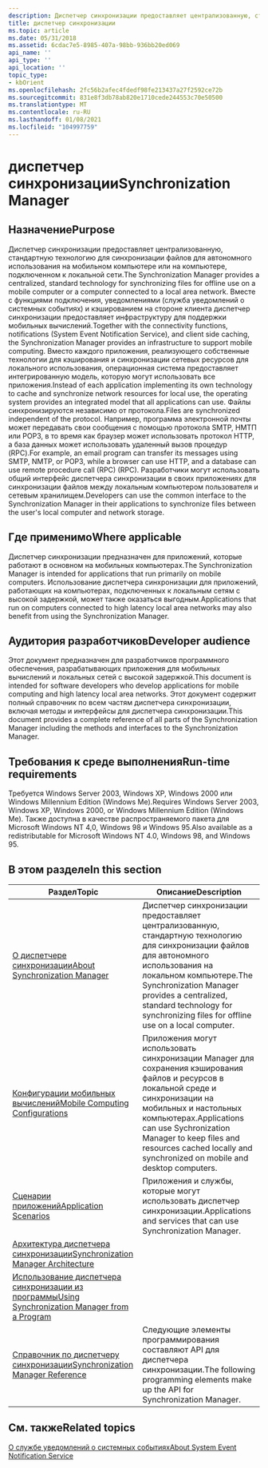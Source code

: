 ```yaml
---
description: Диспетчер синхронизации предоставляет централизованную, стандартную технологию для синхронизации файлов для автономного использования на мобильном компьютере или на компьютере, подключенном к локальной сети.
title: диспетчер синхронизации
ms.topic: article
ms.date: 05/31/2018
ms.assetid: 6cdac7e5-8985-407a-98bb-936bb20ed069
api_name: ''
api_type: ''
api_location: ''
topic_type:
- kbOrient
ms.openlocfilehash: 2fc56b2afec4fdedf98fe213437a27f2592ce72b
ms.sourcegitcommit: 831e8f3db78ab820e1710cede244553c70e50500
ms.translationtype: MT
ms.contentlocale: ru-RU
ms.lasthandoff: 01/08/2021
ms.locfileid: "104997759"
---
```

# <a name="synchronization-manager"></a><span data-ttu-id="de8b4-103">диспетчер синхронизации</span><span class="sxs-lookup"><span data-stu-id="de8b4-103">Synchronization Manager</span></span>

## <a name="purpose"></a><span data-ttu-id="de8b4-104">Назначение</span><span class="sxs-lookup"><span data-stu-id="de8b4-104">Purpose</span></span>

<span data-ttu-id="de8b4-105">Диспетчер синхронизации предоставляет централизованную, стандартную технологию для синхронизации файлов для автономного использования на мобильном компьютере или на компьютере, подключенном к локальной сети.</span><span class="sxs-lookup"><span data-stu-id="de8b4-105">The Synchronization Manager provides a centralized, standard technology for synchronizing files for offline use on a mobile computer or a computer connected to a local area network.</span></span> <span data-ttu-id="de8b4-106">Вместе с функциями подключения, уведомлениями (служба уведомлений о системных событиях) и кэшированием на стороне клиента диспетчер синхронизации предоставляет инфраструктуру для поддержки мобильных вычислений.</span><span class="sxs-lookup"><span data-stu-id="de8b4-106">Together with the connectivity functions, notifications (System Event Notification Service), and client side caching, the Synchronization Manager provides an infrastructure to support mobile computing.</span></span> <span data-ttu-id="de8b4-107">Вместо каждого приложения, реализующего собственные технологии для кэширования и синхронизации сетевых ресурсов для локального использования, операционная система предоставляет интегрированную модель, которую могут использовать все приложения.</span><span class="sxs-lookup"><span data-stu-id="de8b4-107">Instead of each application implementing its own technology to cache and synchronize network resources for local use, the operating system provides an integrated model that all applications can use.</span></span> <span data-ttu-id="de8b4-108">Файлы синхронизируются независимо от протокола.</span><span class="sxs-lookup"><span data-stu-id="de8b4-108">Files are synchronized independent of the protocol.</span></span> <span data-ttu-id="de8b4-109">Например, программа электронной почты может передавать свои сообщения с помощью протокола SMTP, НМТП или POP3, в то время как браузер может использовать протокол HTTP, а база данных может использовать удаленный вызов процедур (RPC).</span><span class="sxs-lookup"><span data-stu-id="de8b4-109">For example, an email program can transfer its messages using SMTP, NMTP, or POP3, while a browser can use HTTP, and a database can use remote procedure call (RPC) (RPC).</span></span> <span data-ttu-id="de8b4-110">Разработчики могут использовать общий интерфейс диспетчера синхронизации в своих приложениях для синхронизации файлов между локальным компьютером пользователя и сетевым хранилищем.</span><span class="sxs-lookup"><span data-stu-id="de8b4-110">Developers can use the common interface to the Synchronization Manager in their applications to synchronize files between the user's local computer and network storage.</span></span>

## <a name="where-applicable"></a><span data-ttu-id="de8b4-111">Где применимо</span><span class="sxs-lookup"><span data-stu-id="de8b4-111">Where applicable</span></span>

<span data-ttu-id="de8b4-112">Диспетчер синхронизации предназначен для приложений, которые работают в основном на мобильных компьютерах.</span><span class="sxs-lookup"><span data-stu-id="de8b4-112">The Synchronization Manager is intended for applications that run primarily on mobile computers.</span></span> <span data-ttu-id="de8b4-113">Использование диспетчера синхронизации для приложений, работающих на компьютерах, подключенных к локальным сетям с высокой задержкой, может также оказаться выгодным.</span><span class="sxs-lookup"><span data-stu-id="de8b4-113">Applications that run on computers connected to high latency local area networks may also benefit from using the Synchronization Manager.</span></span>

## <a name="developer-audience"></a><span data-ttu-id="de8b4-114">Аудитория разработчиков</span><span class="sxs-lookup"><span data-stu-id="de8b4-114">Developer audience</span></span>

<span data-ttu-id="de8b4-115">Этот документ предназначен для разработчиков программного обеспечения, разрабатывающих приложения для мобильных вычислений и локальных сетей с высокой задержкой.</span><span class="sxs-lookup"><span data-stu-id="de8b4-115">This document is intended for software developers who develop applications for mobile computing and high latency local area networks.</span></span> <span data-ttu-id="de8b4-116">Этот документ содержит полный справочник по всем частям диспетчера синхронизации, включая методы и интерфейсы для диспетчера синхронизации.</span><span class="sxs-lookup"><span data-stu-id="de8b4-116">This document provides a complete reference of all parts of the Synchronization Manager including the methods and interfaces to the Synchronization Manager.</span></span>

## <a name="run-time-requirements"></a><span data-ttu-id="de8b4-117">Требования к среде выполнения</span><span class="sxs-lookup"><span data-stu-id="de8b4-117">Run-time requirements</span></span>

<span data-ttu-id="de8b4-118">Требуется Windows Server 2003, Windows XP, Windows 2000 или Windows Millennium Edition (Windows Me).</span><span class="sxs-lookup"><span data-stu-id="de8b4-118">Requires Windows Server 2003, Windows XP, Windows 2000, or Windows Millennium Edition (Windows Me).</span></span> <span data-ttu-id="de8b4-119">Также доступна в качестве распространяемого пакета для Microsoft Windows NT 4,0, Windows 98 и Windows 95.</span><span class="sxs-lookup"><span data-stu-id="de8b4-119">Also available as a redistributable for Microsoft Windows NT 4.0, Windows 98, and Windows 95.</span></span>

## <a name="in-this-section"></a><span data-ttu-id="de8b4-120">В этом разделе</span><span class="sxs-lookup"><span data-stu-id="de8b4-120">In this section</span></span>



| <span data-ttu-id="de8b4-121">Раздел</span><span class="sxs-lookup"><span data-stu-id="de8b4-121">Topic</span></span>                                                                                       | <span data-ttu-id="de8b4-122">Описание</span><span class="sxs-lookup"><span data-stu-id="de8b4-122">Description</span></span>                                                                                                                                         |
|---------------------------------------------------------------------------------------------|-----------------------------------------------------------------------------------------------------------------------------------------------------|
| [<span data-ttu-id="de8b4-123">О диспетчере синхронизации</span><span class="sxs-lookup"><span data-stu-id="de8b4-123">About Synchronization Manager</span></span>](syncmgr-about.md)<br/>                               | <span data-ttu-id="de8b4-124">Диспетчер синхронизации предоставляет централизованную, стандартную технологию для синхронизации файлов для автономного использования на локальном компьютере.</span><span class="sxs-lookup"><span data-stu-id="de8b4-124">The Synchronization Manager provides a centralized, standard technology for synchronizing files for offline use on a local computer.</span></span><br/>     |
| [<span data-ttu-id="de8b4-125">Конфигурации мобильных вычислений</span><span class="sxs-lookup"><span data-stu-id="de8b4-125">Mobile Computing Configurations</span></span>](syncmgr-mobile-computing-configs.md)<br/>          | <span data-ttu-id="de8b4-126">Приложения могут использовать синхронизации Manager для сохранения кэширования файлов и ресурсов в локальной среде и синхронизации на мобильных и настольных компьютерах.</span><span class="sxs-lookup"><span data-stu-id="de8b4-126">Applications can use Sychronization Manager to keep files and resources cached locally and synchronized on mobile and desktop computers.</span></span><br/> |
| [<span data-ttu-id="de8b4-127">Сценарии приложений</span><span class="sxs-lookup"><span data-stu-id="de8b4-127">Application Scenarios</span></span>](syncmgr-app-scenarios.md)<br/>                               | <span data-ttu-id="de8b4-128">Приложения и службы, которые могут использовать диспетчер синхронизации.</span><span class="sxs-lookup"><span data-stu-id="de8b4-128">Applications and services that can use Synchronization Manager.</span></span><br/>                                                                          |
| [<span data-ttu-id="de8b4-129">Архитектура диспетчера синхронизации</span><span class="sxs-lookup"><span data-stu-id="de8b4-129">Synchronization Manager Architecture</span></span>](syncmgr-architecture.md)<br/>                 |                                                                                                                                                     |
| [<span data-ttu-id="de8b4-130">Использование диспетчера синхронизации из программы</span><span class="sxs-lookup"><span data-stu-id="de8b4-130">Using Synchronization Manager from a Program</span></span>](syncmgr-using-from-a-program.md)<br/> |                                                                                                                                                     |
| [<span data-ttu-id="de8b4-131">Справочник по диспетчеру синхронизации</span><span class="sxs-lookup"><span data-stu-id="de8b4-131">Synchronization Manager Reference</span></span>](syncmgr-reference.md)<br/>                       | <span data-ttu-id="de8b4-132">Следующие элементы программирования составляют API для диспетчера синхронизации.</span><span class="sxs-lookup"><span data-stu-id="de8b4-132">The following programming elements make up the API for Synchronization Manager.</span></span><br/>                                                          |



 

## <a name="related-topics"></a><span data-ttu-id="de8b4-133">См. также</span><span class="sxs-lookup"><span data-stu-id="de8b4-133">Related topics</span></span>

<dl> <dt>

[<span data-ttu-id="de8b4-134">О службе уведомлений о системных событиях</span><span class="sxs-lookup"><span data-stu-id="de8b4-134">About System Event Notification Service</span></span>](../sens/about-system-event-notification-service.md)
</dt> </dl>

 

 
